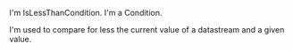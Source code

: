 I'm IsLessThanCondition.
I'm a Condition.

I'm used to compare for less the current value of a datastream and a given value.